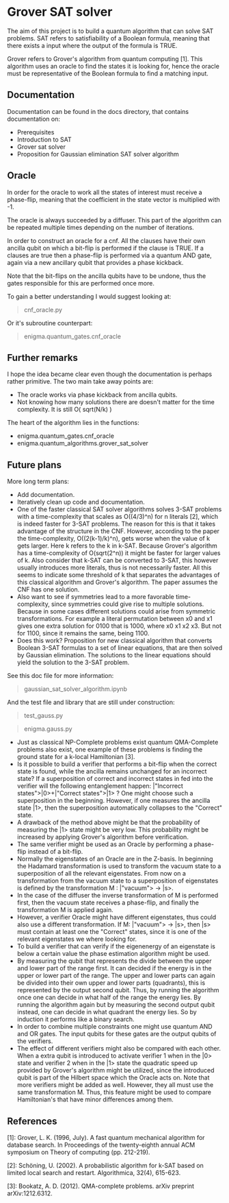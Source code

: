 # Grover SAT solver
The aim of this project is to build a quantum algorithm that can solve SAT problems. SAT refers to satisfiability of a Boolean formula, meaning that there exists a input where the output of the formula is TRUE.

Grover refers to Grover's algorithm from quantum computing [1]. This algorithm uses an oracle to find the states it is looking for, hence the oracle must be representative of the Boolean formula to find a matching input.

## Documentation

Documentation can be found in the docs directory, that contains documentation on:

* Prerequisites
* Introduction to SAT
* Grover sat solver
* Proposition for Gaussian elimination SAT solver algorithm

## Oracle

In order for the oracle to work all the states of interest must receive a phase-flip, meaning that the coefficient in the state vector is multiplied with -1.

The oracle is always succeeded by a diffuser. This part of the algorithm can be repeated multiple times depending on the number of iterations.

In order to construct an oracle for a cnf. All the clauses have their own ancilla qubit on which a bit-flip is performed if the clause is TRUE. If a clauses are true then a phase-flip is performed via a quantum AND gate, again via a new ancillary qubit that provides a phase kickback.

Note that the bit-flips on the ancilla qubits have to be undone, thus the gates responsible for this are performed once more.

To gain a better understanding I would suggest looking at:

> cnf_oracle.py

Or it's subroutine counterpart:

> enigma.quantum_gates.cnf_oracle

## Further remarks

I hope the idea became clear even though the documentation is perhaps rather primitive. The two main take away points are:

* The oracle works via phase kickback from ancilla qubits.
* Not knowing how many solutions there are doesn't matter for the time complexity. It is still O( sqrt(N/k) )

The heart of the algorithm lies in the functions:

* enigma.quantum_gates.cnf_oracle
* enigma.quantum_algorithms.grover_sat_solver

## Future plans

More long term plans:

* Add documentation.
* Iteratively clean up code and documentation.
* One of the faster classical SAT solver algorithms solves 3-SAT problems with a time-complexity that scales as O((4/3)^n) for n literals [2], which is indeed faster for 3-SAT problems. The reason for this is that it takes advantage of the structure in the CNF. However, according to the paper the time-complexity, O((2(k-1)/k)^n), gets worse when the value of k gets larger. Here k refers to the k in k-SAT. Because Grover's algorithm has a time-complexity of O(sqrt(2^n)) it might be faster for larger values of k. Also consider that k-SAT can be converted to 3-SAT, this however usually introduces more literals, thus is not necessarily faster. All this seems to indicate some threshold of k that separates the advantages of this classical algorithm and Grover's algorithm. The paper assumes the CNF has one solution.    
* Also want to see if symmetries lead to a more favorable time-complexity, since symmetries could give rise to multiple solutions. Because in some cases different solutions could arise from symmetric transformations. For example a literal permutation between x0 and x1 gives one extra solution for 0100 that is 1000, where x0 x1 x2 x3. But not for 1100, since it remains the same, being 1100.
* Does this work? Proposition for new classical algorithm that converts Boolean 3-SAT formulas to a set of linear equations, that are then solved by Gaussian elimination. The solutions to the linear equations should yield the solution to the 3-SAT problem.

See this doc file for more information:

> gaussian_sat_solver_algorithm.ipynb

And the test file and library that are still under construction:

> test_gauss.py

> enigma.gauss.py

* Just as classical NP-Complete problems exist quantum QMA-Complete problems also exist, one example of these problems is finding the ground state for a k-local Hamiltonian [3].
* Is it possible to build a verifier that performs a bit-flip when the correct state is found, while the ancilla remains unchanged for an incorrect state? If a superposition of correct and incorrect states in fed into the verifier will the following entanglement happen: |"Incorrect states">|0>+|"Correct states">|1> ? One might choose such a superposition in the beginning. However, if one measures the ancilla state |1>, then the superposition automatically collapses to the "Correct" state.
* A drawback of the method above might be that the probability of measuring the |1> state might be very low. This probability might be increased by applying Grover's algorithm before verification.
* The same verifier might be used as an Oracle by performing a phase-flip instead of a bit-flip.
* Normally the eigenstates of an Oracle are in the Z-basis. In beginning the Hadamard transformation is used to transform the vacuum state to a superposition of all the relevant eigenstates. From now on a transformation from the vacuum state to a superposition of eigenstates is defined by the transformation M : |"vacuum"> -> |s>.
* In the case of the diffuser the inverse transformation of M is performed first, then the vacuum state receives a phase-flip, and finally the transformation M is applied again.
* However, a verifier Oracle might have different eigenstates, thus could also use a different transformation. If M: |"vacuum"> -> |s>, then |s> must contain at least one the "Correct" states, since it is one of the relevant eigenstates we where looking for.
* To build a verifier that can verify if the eigenenergy of an eigenstate is below a certain value the phase estimation algorithm might be used.
* By measuring the qubit that represents the divide between the upper and lower part of the range first. It can decided if the energy is in the upper or lower part of the range. The upper and lower parts can again be divided into their own upper and lower parts (quadrants), this is represented by the output second qubit. Thus, by running the algorithm once one can decide in what half of the range the energy lies. By running the algorithm again but by measuring the second output qubit instead, one can decide in what quadrant the energy lies. So by induction it performs like a binary search.
* In order to combine multiple constraints one might use quantum AND and OR gates. The input qubits for these gates are the output qubits of the verifiers.
* The effect of different verifiers might also be compared with each other. When a extra qubit is introduced to activate verifier 1 when in the |0> state and verifier 2 when in the |1> state the quadratic speed up provided by Grover's algorithm might be utilized, since the introduced qubit is part of the Hilbert space which the Oracle acts on. Note that more verifiers might be added as well. However, they all must use the same transformation M. Thus, this feature might be used to compare Hamiltonian's that have minor differences among them. 

## References

[1]: Grover, L. K. (1996, July). A fast quantum mechanical algorithm for database search. In Proceedings of the twenty-eighth annual ACM symposium on Theory of computing (pp. 212-219).

[2]: Schöning, U. (2002). A probabilistic algorithm for k-SAT based on limited local search and restart. Algorithmica, 32(4), 615-623.

[3]: Bookatz, A. D. (2012). QMA-complete problems. arXiv preprint arXiv:1212.6312.
